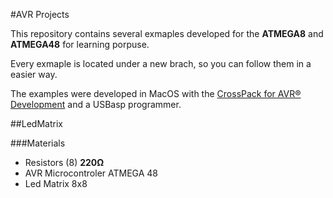#AVR Projects

This repository contains several exmaples developed for the **ATMEGA8** and **ATMEGA48** for learning porpuse.

Every exmaple is located under a new brach, so you can follow them in a easier way.

The examples were developed in MacOS with the [CrossPack for AVR® Development](https://www.obdev.at/products/crosspack/index.html) and a USBasp programmer.


##LedMatrix

###Materials
 - Resistors (8) **220Ω**
 - AVR Microcontroler ATMEGA 48
 - Led Matrix 8x8
